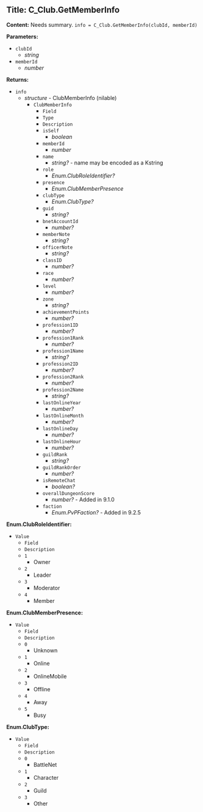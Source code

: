 ## Title: C_Club.GetMemberInfo

**Content:**
Needs summary.
`info = C_Club.GetMemberInfo(clubId, memberId)`

**Parameters:**
- `clubId`
  - *string*
- `memberId`
  - *number*

**Returns:**
- `info`
  - *structure* - ClubMemberInfo (nilable)
    - `ClubMemberInfo`
      - `Field`
      - `Type`
      - `Description`
      - `isSelf`
        - *boolean*
      - `memberId`
        - *number*
      - `name`
        - *string?* - name may be encoded as a Kstring
      - `role`
        - *Enum.ClubRoleIdentifier?*
      - `presence`
        - *Enum.ClubMemberPresence*
      - `clubType`
        - *Enum.ClubType?*
      - `guid`
        - *string?*
      - `bnetAccountId`
        - *number?*
      - `memberNote`
        - *string?*
      - `officerNote`
        - *string?*
      - `classID`
        - *number?*
      - `race`
        - *number?*
      - `level`
        - *number?*
      - `zone`
        - *string?*
      - `achievementPoints`
        - *number?*
      - `profession1ID`
        - *number?*
      - `profession1Rank`
        - *number?*
      - `profession1Name`
        - *string?*
      - `profession2ID`
        - *number?*
      - `profession2Rank`
        - *number?*
      - `profession2Name`
        - *string?*
      - `lastOnlineYear`
        - *number?*
      - `lastOnlineMonth`
        - *number?*
      - `lastOnlineDay`
        - *number?*
      - `lastOnlineHour`
        - *number?*
      - `guildRank`
        - *string?*
      - `guildRankOrder`
        - *number?*
      - `isRemoteChat`
        - *boolean?*
      - `overallDungeonScore`
        - *number?* - Added in 9.1.0
      - `faction`
        - *Enum.PvPFaction?* - Added in 9.2.5

**Enum.ClubRoleIdentifier:**
- `Value`
  - `Field`
  - `Description`
  - `1`
    - Owner
  - `2`
    - Leader
  - `3`
    - Moderator
  - `4`
    - Member

**Enum.ClubMemberPresence:**
- `Value`
  - `Field`
  - `Description`
  - `0`
    - Unknown
  - `1`
    - Online
  - `2`
    - OnlineMobile
  - `3`
    - Offline
  - `4`
    - Away
  - `5`
    - Busy

**Enum.ClubType:**
- `Value`
  - `Field`
  - `Description`
  - `0`
    - BattleNet
  - `1`
    - Character
  - `2`
    - Guild
  - `3`
    - Other
